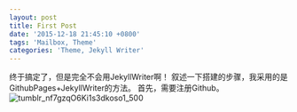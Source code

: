 ```yaml
---
layout: post
title: First Post
date: '2015-12-18 21:45:10 +0800'
tags: 'Mailbox, Theme'
categories: 'Theme, Jekyll Writer'
---
```

终于搞定了，但是完全不会用JekyllWriter啊！
叙述一下搭建的步骤，我采用的是GithubPages+JekyllWriter的方法。
首先，需要注册Github。
![tumblr_nf7gzqO6Ki1s3dkoso1_500](https://portal.qiniu.com/bucket/sullen/indexJekyllWriter/tumblr_nf7gzqO6Ki1s3dkoso1_500.jpg)